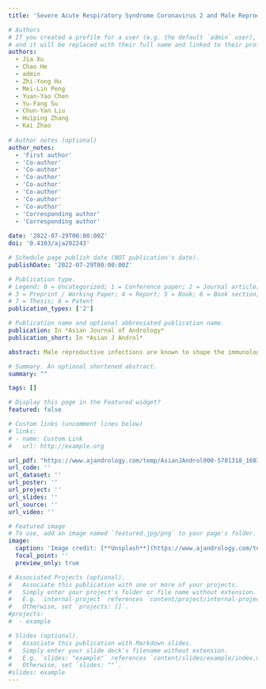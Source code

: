 ```yaml
---
title: 'Severe Acute Respiratory Syndrome Coronavirus 2 and Male Reproduction: Relationship, Explanations, and Clinical Remedies'

# Authors
# If you created a profile for a user (e.g. the default `admin` user), write the username (folder name) here
# and it will be replaced with their full name and linked to their profile.
authors: 
  - Jia Xu
  - Chao He 
  - admin 
  - Zhi-Yong Hu
  - Mei-Lin Peng
  - Yuan-Yao Chen
  - Yu-Fang Su  
  - Chun-Yan Liu 
  - Huiping Zhang
  - Kai Zhao    
  
# Author notes (optional)
author_notes:
  - 'First author'
  - 'Co-author' 
  - 'Co-author'
  - 'Co-author' 
  - 'Co-author'
  - 'Co-author' 
  - 'Co-author'
  - 'Co-author'   
  - 'Corresponding author'
  - 'Corresponding author'
  
date: '2022-07-29T00:00:00Z'
doi: '0.4103/aja202243'

# Schedule page publish date (NOT publication's date).
publishDate: '2022-07-29T00:00:00Z'

# Publication type.
# Legend: 0 = Uncategorized; 1 = Conference paper; 2 = Journal article;
# 3 = Preprint / Working Paper; 4 = Report; 5 = Book; 6 = Book section;
# 7 = Thesis; 8 = Patent
publication_types: ['2']

# Publication name and optional abbreviated publication name.
publication: In *Asian Journal of Andrology*
publication_short: In *Asian J Androl*

abstract: Male reproductive infections are known to shape the immunological homeostasis of the testes, leading to male infertility. However, the specific pathogenesis of these changes remains poorly understood. Exosomes released in the inflammatory microenvironment are important in communication between the local microenvironment and recipient cells. Here, we aim to identify the immunomodulatory properties of inflammatory testes-derived exosomes (IT-exos) and explore their underlying mechanisms in orchitis. IT-exos were isolated using a uropathogenic Escherichia coli (UPEC)-induced orchitis model and confirmed that IT-exos promoted proinflammatory M1 activation with increasing expression of tumor necrosis factor-α (TNF-α), interleukin-1β (IL-1β), and interleukin-6 (IL-6) in vitro. We further used small RNA sequencing to identify the differential miRNA profiles in exosomes and primary testicular macrophages (TMs) from normal and UPEC-infected testes, respectively, and identified that miR-155-5p was highly enriched in IT-exos and TMs from inflammatory testes. Further study of bone marrow derived macrophages (BMDMs) transfected with miR-155-5p mimic showed that macrophages polarized to proinflammatory phenotype. In addition, the mice that were administrated IT-exos showed remarkable activation of TM1-like macrophages; however, IT-exos with silencing miR-155-5p showed a decrease in proinflammatory responses. Overall, we demonstrate that miR-155-5p delivered by IT-exos plays an important role in the activation of TM1 in UPEC-induced orchitis. Our study provides a new perspective on the immunological mechanisms underlying inflammation-related male infertility.

# Summary. An optional shortened abstract.
summary: ""

tags: []

# Display this page in the Featured widget?
featured: false

# Custom links (uncomment lines below)
# links:
# - name: Custom Link
#   url: http://example.org

url_pdf: "https://www.ajandrology.com/temp/AsianJAndrol000-5781318_160333.pdf"
url_code: ''
url_dataset: ''
url_poster: ''
url_project: ''
url_slides: ''
url_source: ''
url_video: ''

# Featured image
# To use, add an image named `featured.jpg/png` to your page's folder.
image:
  caption: 'Image credit: [**Unsplash**](https://www.ajandrology.com/temp/AsianJAndrol000-5781318_160333.pdf)'
  focal_point: ''
  preview_only: true

# Associated Projects (optional).
#   Associate this publication with one or more of your projects.
#   Simply enter your project's folder or file name without extension.
#   E.g. `internal-project` references `content/project/internal-project/index.md`.
#   Otherwise, set `projects: []`.
#projects:
#  - example

# Slides (optional).
#   Associate this publication with Markdown slides.
#   Simply enter your slide deck's filename without extension.
#   E.g. `slides: "example"` references `content/slides/example/index.md`.
#   Otherwise, set `slides: ""`.
#slides: example
---
```

